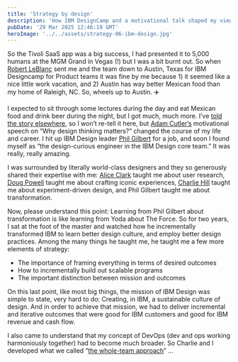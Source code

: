 ```yaml
---
title: 'Strategy by design'
description: 'How IBM DesignCamp and a motivational talk shaped my view of transformation and fundamentally shifted my career.'
pubDate: '29 Mar 2025 12:46:19 GMT'
heroImage: '../../assets/strategy-06-ibm-design.jpg'
---
```


So the Tivoli SaaS app was a big success, I had presented it to 5,000 humans at the MGM Grand in Vegas (!) but I was a bit burnt out. So when [Robert LeBlanc](https://www.linkedin.com/in/robert-leblanc-0b4b0485/) sent me and the team down to Austin, Texas for IBM Designcamp for Product teams it was fine by me because 1) it seemed like a nice little work vacation, and 2) Austin has way better Mexican food than my home of Raleigh, NC. So, wheels up to Austin. ✈️

I expected to sit through some lectures during the day and eat Mexican food and drink beer during the night, but I got much, much more. I’ve [told the story elsewhere](https://lnkd.in/eJhztyhv), so I won’t re-tell it here, but [Adam Cutler’s](https://www.linkedin.com/in/adamcutler/) motivational speech on “Why design thinking matters?” changed the course of my life and career. I hit up IBM Design leader [Phil Gilbert](https://www.linkedin.com/in/philgilbertsr/) for a job, and soon I found myself as “the design-curious engineer in the IBM Design core team.” It was really, really amazing.

I was surrounded by literally world-class designers and they so generously shared their expertise with me: [Alice Clark](https://www.linkedin.com/in/alicemclark/) taught me about user research, [Doug Powell](https://www.linkedin.com/in/douglaspowell330/) taught me about crafting iconic experiences, [Charlie Hill](https://www.linkedin.com/in/charliehill/) taught me about experiment-driven design, and Phil Gilbert taught me about transformation.

Now, please understand this point: Learning from Phil Gilbert about transformation is like learning from Yoda about The Force. So for two years, I sat at the foot of the master and watched how he incrementally transformed IBM to learn better design culture, and employ better design practices. Among the many things he taught me, he taught me a few more elements of strategy:

- The importance of framing everything in terms of desired outcomes
- How to incrementally build out scalable programs
- The important distinction between mission and outcomes

On this last point, like most big things, the mission of IBM Design was simple to state, very hard to do: Creating, in IBM, a sustainable culture of design. And in order to achieve that mission, we had to deliver incremental and iterative outcomes that were good for IBM customers and good for IBM revenue and cash flow.

I also came to understand that my concept of DevOps (dev and ops working harmoniously together) had to become much broader. So Charlie and I developed what we called “[the whole-team approach](../strategy-07-the-whole-team-approach/)” …
